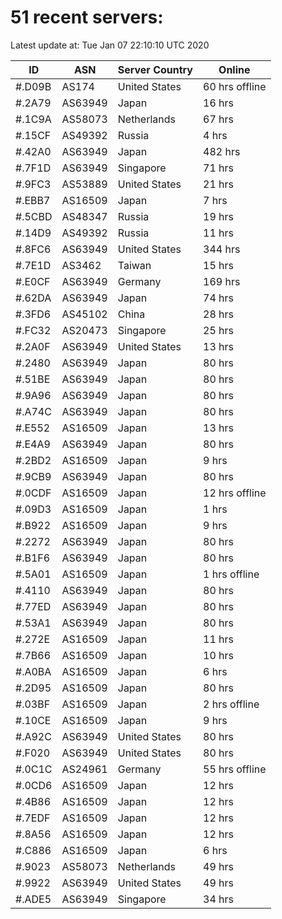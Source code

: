 # 51 recent servers:

Latest update at: Tue Jan 07 22:10:10 UTC 2020

| ID | ASN | Server Country | Online |
| -- | --- | -------------- | ------ |
| #.D09B | AS174 | United States | 60 hrs offline |
| #.2A79 | AS63949 | Japan | 16 hrs |
| #.1C9A | AS58073 | Netherlands | 67 hrs |
| #.15CF | AS49392 | Russia | 4 hrs |
| #.42A0 | AS63949 | Japan | 482 hrs |
| #.7F1D | AS63949 | Singapore | 71 hrs |
| #.9FC3 | AS53889 | United States | 21 hrs |
| #.EBB7 | AS16509 | Japan | 7 hrs |
| #.5CBD | AS48347 | Russia | 19 hrs |
| #.14D9 | AS49392 | Russia | 11 hrs |
| #.8FC6 | AS63949 | United States | 344 hrs |
| #.7E1D | AS3462 | Taiwan | 15 hrs |
| #.E0CF | AS63949 | Germany | 169 hrs |
| #.62DA | AS63949 | Japan | 74 hrs |
| #.3FD6 | AS45102 | China | 28 hrs |
| #.FC32 | AS20473 | Singapore | 25 hrs |
| #.2A0F | AS63949 | United States | 13 hrs |
| #.2480 | AS63949 | Japan | 80 hrs |
| #.51BE | AS63949 | Japan | 80 hrs |
| #.9A96 | AS63949 | Japan | 80 hrs |
| #.A74C | AS63949 | Japan | 80 hrs |
| #.E552 | AS16509 | Japan | 13 hrs |
| #.E4A9 | AS63949 | Japan | 80 hrs |
| #.2BD2 | AS16509 | Japan | 9 hrs |
| #.9CB9 | AS63949 | Japan | 80 hrs |
| #.0CDF | AS16509 | Japan | 12 hrs offline |
| #.09D3 | AS16509 | Japan | 1 hrs |
| #.B922 | AS16509 | Japan | 9 hrs |
| #.2272 | AS63949 | Japan | 80 hrs |
| #.B1F6 | AS63949 | Japan | 80 hrs |
| #.5A01 | AS16509 | Japan | 1 hrs offline |
| #.4110 | AS63949 | Japan | 80 hrs |
| #.77ED | AS63949 | Japan | 80 hrs |
| #.53A1 | AS63949 | Japan | 80 hrs |
| #.272E | AS16509 | Japan | 11 hrs |
| #.7B66 | AS16509 | Japan | 10 hrs |
| #.A0BA | AS16509 | Japan | 6 hrs |
| #.2D95 | AS16509 | Japan | 80 hrs |
| #.03BF | AS16509 | Japan | 2 hrs offline |
| #.10CE | AS16509 | Japan | 9 hrs |
| #.A92C | AS63949 | United States | 80 hrs |
| #.F020 | AS63949 | United States | 80 hrs |
| #.0C1C | AS24961 | Germany | 55 hrs offline |
| #.0CD6 | AS16509 | Japan | 12 hrs |
| #.4B86 | AS16509 | Japan | 12 hrs |
| #.7EDF | AS16509 | Japan | 12 hrs |
| #.8A56 | AS16509 | Japan | 12 hrs |
| #.C886 | AS16509 | Japan | 6 hrs |
| #.9023 | AS58073 | Netherlands | 49 hrs |
| #.9922 | AS63949 | United States | 49 hrs |
| #.ADE5 | AS63949 | Singapore | 34 hrs |

